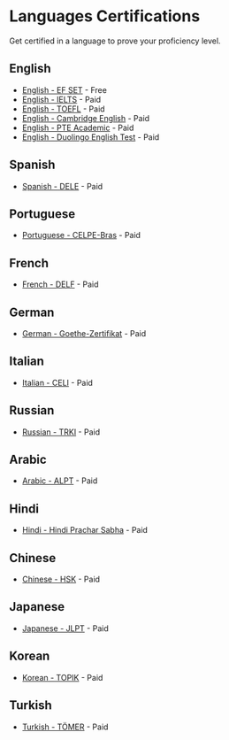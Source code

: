 # Languages Certifications

Get certified in a language to prove your proficiency level.

## English
- [English - EF SET](https://www.efset.org/) - Free
- [English - IELTS](https://www.ielts.org/) - Paid
- [English - TOEFL](https://www.ets.org/toefl) - Paid
- [English - Cambridge English](https://www.cambridgeenglish.org/) - Paid
- [English - PTE Academic](https://pearsonpte.com/) - Paid
- [English - Duolingo English Test](https://englishtest.duolingo.com/) - Paid

## Spanish
- [Spanish - DELE](https://examenes.cervantes.es/es/dele/que-es) - Paid

## Portuguese
- [Portuguese - CELPE-Bras](http://celpebras.inep.gov.br/) - Paid

## French
- [French - DELF](https://www.ciep.fr/en/delf-tout-public) - Paid

## German
- [German - Goethe-Zertifikat](https://www.goethe.de/en/spr/kup/prf.html) - Paid

## Italian
- [Italian - CELI](https://www.cvcl.it/certificazioni/celi/) - Paid

## Russian
- [Russian - TRKI](https://www.russian-test.com/) - Paid

## Arabic
- [Arabic - ALPT](https://www.arabic-test.com/) - Paid

## Hindi
- [Hindi - Hindi Prachar Sabha](https://www.hindisabhatrichy.com/) - Paid

## Chinese
- [Chinese - HSK](http://www.chinesetest.cn/index.do) - Paid

## Japanese
- [Japanese - JLPT](https://www.jlpt.jp/) - Paid

## Korean
- [Korean - TOPIK](https://www.topik.go.kr/usr/cmm/subLocation.do?cmmCode=0303) - Paid

## Turkish
- [Turkish - TÖMER](https://tomer.ankara.edu.tr/) - Paid